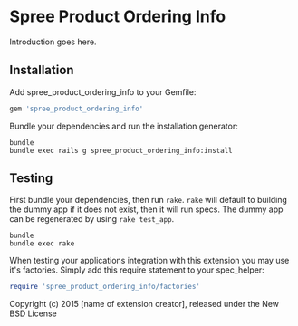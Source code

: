 Spree Product Ordering Info
========================

Introduction goes here.

Installation
------------

Add spree_product_ordering_info to your Gemfile:

```ruby
gem 'spree_product_ordering_info'
```

Bundle your dependencies and run the installation generator:

```shell
bundle
bundle exec rails g spree_product_ordering_info:install
```

Testing
-------

First bundle your dependencies, then run `rake`. `rake` will default to building the dummy app if it does not exist, then it will run specs. The dummy app can be regenerated by using `rake test_app`.

```shell
bundle
bundle exec rake
```

When testing your applications integration with this extension you may use it's factories.
Simply add this require statement to your spec_helper:

```ruby
require 'spree_product_ordering_info/factories'
```

Copyright (c) 2015 [name of extension creator], released under the New BSD License
